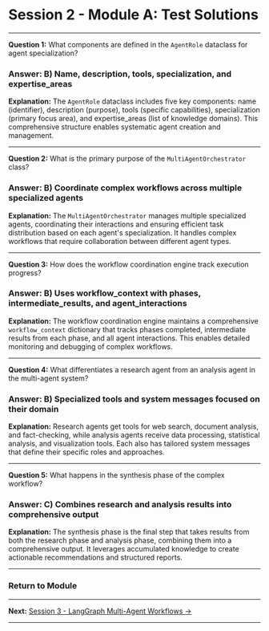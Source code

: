 # Session 2 - Module A: Test Solutions

---

**Question 1:** What components are defined in the `AgentRole` dataclass for agent specialization?  

### Answer: B) Name, description, tools, specialization, and expertise_areas

**Explanation:** The `AgentRole` dataclass includes five key components: name (identifier), description (purpose), tools (specific capabilities), specialization (primary focus area), and expertise_areas (list of knowledge domains). This comprehensive structure enables systematic agent creation and management.

---

**Question 2:** What is the primary purpose of the `MultiAgentOrchestrator` class?  

### Answer: B) Coordinate complex workflows across multiple specialized agents

**Explanation:** The `MultiAgentOrchestrator` manages multiple specialized agents, coordinating their interactions and ensuring efficient task distribution based on each agent's specialization. It handles complex workflows that require collaboration between different agent types.

---

**Question 3:** How does the workflow coordination engine track execution progress?  

### Answer: B) Uses workflow_context with phases, intermediate_results, and agent_interactions

**Explanation:** The workflow coordination engine maintains a comprehensive `workflow_context` dictionary that tracks phases completed, intermediate results from each phase, and all agent interactions. This enables detailed monitoring and debugging of complex workflows.

---

**Question 4:** What differentiates a research agent from an analysis agent in the multi-agent system?  

### Answer: B) Specialized tools and system messages focused on their domain

**Explanation:** Research agents get tools for web search, document analysis, and fact-checking, while analysis agents receive data processing, statistical analysis, and visualization tools. Each also has tailored system messages that define their specific roles and approaches.

---

**Question 5:** What happens in the synthesis phase of the complex workflow?  

### Answer: C) Combines research and analysis results into comprehensive output

**Explanation:** The synthesis phase is the final step that takes results from both the research phase and analysis phase, combining them into a comprehensive output. It leverages accumulated knowledge to create actionable recommendations and structured reports.

---

### Return to Module
---

**Next:** [Session 3 - LangGraph Multi-Agent Workflows →](Session3_LangGraph_Multi_Agent_Workflows.md)

---
